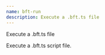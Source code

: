 ```yaml
---
name: bft-run
description: Execute a .bft.ts file
---
```


Execute a .bft.ts file

Execute a .bft.ts script file.
